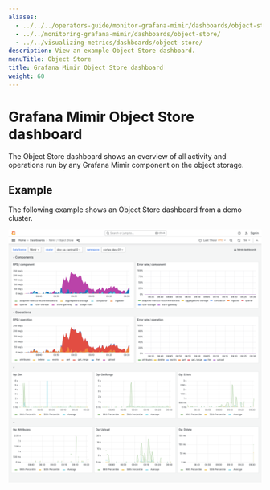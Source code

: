 ```yaml
---
aliases:
  - ../../../operators-guide/monitor-grafana-mimir/dashboards/object-store/
  - ../../monitoring-grafana-mimir/dashboards/object-store/
  - ../../visualizing-metrics/dashboards/object-store/
description: View an example Object Store dashboard.
menuTitle: Object Store
title: Grafana Mimir Object Store dashboard
weight: 60
---
```


# Grafana Mimir Object Store dashboard

The Object Store dashboard shows an overview of all activity and operations run by any Grafana Mimir component on the object storage.

## Example

The following example shows an Object Store dashboard from a demo cluster.

![Grafana Mimir object store dashboard](mimir-object-store.png)
